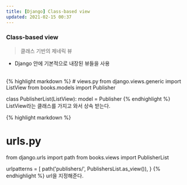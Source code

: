 ```yaml
---
title: [Django] Class-based view
updated: 2021-02-15 00:37
---
```


### Class-based view

> 클래스 기반의 제네릭 뷰
- Django 안에 기본적으로 내장된 뷰들을 사용
<br>
{% highlight markdown %}
# views.py
from django.views.generic import ListView
from books.models import Publisher

class PublisherList(ListView):
    model = Publisher
{% endhighlight %}
ListView라는 클래스를 가지고 와서 상속 받는다.

{% highlight markdown %}
# urls.py
from django.urls import path
from books.views import PublisherList

urlpatterns = [
    path('publishers/', PublishersList.as_view()),
}
{% endhighlight %}
url을 지정해준다.
